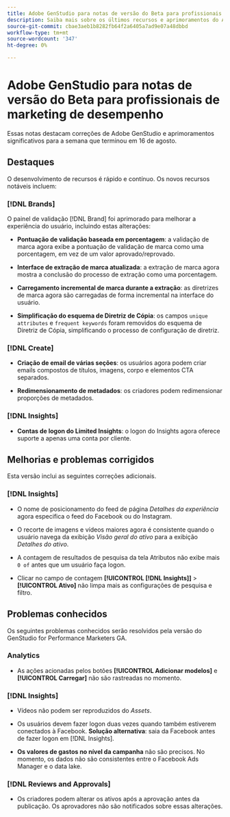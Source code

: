 ```yaml
---
title: Adobe GenStudio para notas de versão do Beta para profissionais de marketing de desempenho
description: Saiba mais sobre os últimos recursos e aprimoramentos do Adobe GenStudio para profissionais de marketing de desempenho.
source-git-commit: cbae3aeb1b8282fb64f2a6405a7ad9e07a48dbbd
workflow-type: tm+mt
source-wordcount: '347'
ht-degree: 0%

---
```



# Adobe GenStudio para notas de versão do Beta para profissionais de marketing de desempenho

Essas notas destacam correções de Adobe GenStudio e aprimoramentos significativos para a semana que terminou em 16 de agosto.

## Destaques

O desenvolvimento de recursos é rápido e contínuo. Os novos recursos notáveis incluem:

### [!DNL Brands]

O painel de validação [!DNL Brand] foi aprimorado para melhorar a experiência do usuário, incluindo estas alterações:

* **Pontuação de validação baseada em porcentagem**: a validação de marca agora exibe a pontuação de validação de marca como uma porcentagem, em vez de um valor aprovado/reprovado.

* **Interface de extração de marca atualizada**: a extração de marca agora mostra a conclusão do processo de extração como uma porcentagem.

* **Carregamento incremental de marca durante a extração**: as diretrizes de marca agora são carregadas de forma incremental na interface do usuário.

* **Simplificação do esquema de Diretriz de Cópia**: os campos `unique attributes` e `frequent keywords` foram removidos do esquema de Diretriz de Cópia, simplificando o processo de configuração de diretriz.

### [!DNL Create]

* **Criação de email de várias seções**: os usuários agora podem criar emails compostos de títulos, imagens, corpo e elementos CTA separados.

* **Redimensionamento de metadados**: os criadores podem redimensionar proporções de metadados.

### [!DNL Insights]

* **Contas de logon do Limited Insights**: o logon do Insights agora oferece suporte a apenas uma conta por cliente.

## Melhorias e problemas corrigidos

Esta versão inclui as seguintes correções adicionais.

### [!DNL Insights]

* O nome de posicionamento do feed de página _Detalhes da experiência_ agora especifica o feed do Facebook ou do Instagram.

* O recorte de imagens e vídeos maiores agora é consistente quando o usuário navega da exibição _Visão geral do ativo_ para a exibição _Detalhes do ativo_.

* A contagem de resultados de pesquisa da tela Atributos não exibe mais `0 of` antes que um usuário faça logon. <!-- GS- 3665 -->

* Clicar no campo de contagem **[!UICONTROL [!DNL Insights]]** > **[!UICONTROL Ativo]** não limpa mais as configurações de pesquisa e filtro. <!-- GS-3476 -->

## Problemas conhecidos

Os seguintes problemas conhecidos serão resolvidos pela versão do GenStudio for Performance Marketers GA.

### Analytics

* As ações acionadas pelos botões **[!UICONTROL Adicionar modelos]** e **[!UICONTROL Carregar]** não são rastreadas no momento. <!-- GS-3505 -->

### [!DNL Insights]

* Vídeos não podem ser reproduzidos do _Assets_. <!-- GS-3846 -->

* Os usuários devem fazer logon duas vezes quando também estiverem conectados à Facebook. **Solução alternativa**: saia da Facebook antes de fazer logon em [!DNL Insights].

* **Os valores de gastos no nível da campanha** não são precisos. No momento, os dados não são consistentes entre o Facebook Ads Manager e o data lake. <!-- GS-3202 -->

### [!DNL Reviews and Approvals]

* Os criadores podem alterar os ativos após a aprovação antes da publicação. Os aprovadores não são notificados sobre essas alterações.

